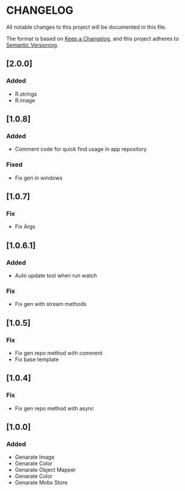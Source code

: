 # CHANGELOG

All notable changes to this project will be documented in this file.

The format is based on [Keep a Changelog](https://keepachangelog.com/en/1.0.0/),
and this project adheres to [Semantic Versioning](https://semver.org/spec/v2.0.0.html).

## [2.0.0]

### Added

- R.strings
- R.image

## [1.0.8]

### Added

- Comment code for quick find usage in app repository

### Fixed

- Fix gen in windows

## [1.0.7]

### Fix

- Fix Args

## [1.0.6.1]

### Added

- Auto update tool when run watch

### Fix

- Fix gen with stream methods

## [1.0.5]

### Fix

- Fix gen repo method with comment
- Fix base template

## [1.0.4]

### Fix

- Fix gen repo method with async

## [1.0.0]

### Added

- Genarate Image
- Genarate Color
- Genarate Object Mapper
- Genarate Color
- Genarate Mobx Store